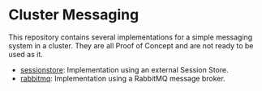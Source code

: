 # Cluster Messaging

This repository contains several implementations for a simple messaging system in a cluster.
They are all Proof of Concept and are not ready to be used as it.

* [sessionstore](./sessionstore): Implementation using an external Session Store.
* [rabbitmq](./rabbitmq): Implementation using a RabbitMQ message broker.
